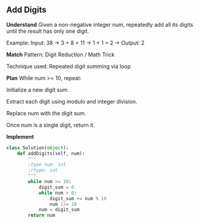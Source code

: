 ## Add Digits
**Understand**
Given a non-negative integer num, repeatedly add all its digits until the result has only one digit.

Example:
Input: 38 → 3 + 8 = 11 → 1 + 1 = 2 → Output: 2

**Match**
Pattern: Digit Reduction / Math Trick

Technique used: Repeated digit summing via loop

**Plan**
While num >= 10, repeat:

Initialize a new digit sum.

Extract each digit using modulo and integer division.

Replace num with the digit sum.

Once num is a single digit, return it.

**Implement**
```python
class Solution(object):
    def addDigits(self, num):
        """
        :type num: int
        :rtype: int
        """  
        while num >= 10: 
            digit_sum = 0
            while num > 0:
                digit_sum += num % 10
                num //= 10
            num = digit_sum
        return num
```
